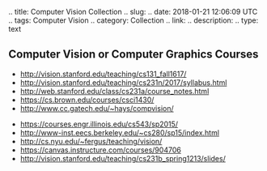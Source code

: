 
.. title: Computer Vision Collection
.. slug: 
.. date: 2018-01-21 12:06:09 UTC
.. tags: Computer Vision
.. category: Collection
.. link: 
.. description: 
.. type: text


## Computer Vision or Computer Graphics Courses

* http://vision.stanford.edu/teaching/cs131_fall1617/
* http://vision.stanford.edu/teaching/cs231n/2017/syllabus.html
* http://web.stanford.edu/class/cs231a/course_notes.html
* https://cs.brown.edu/courses/csci1430/
* http://www.cc.gatech.edu/~hays/compvision/
<!-- TEASER_END -->
* https://courses.engr.illinois.edu/cs543/sp2015/
* http://www-inst.eecs.berkeley.edu/~cs280/sp15/index.html
* http://cs.nyu.edu/~fergus/teaching/vision/
* https://canvas.instructure.com/courses/904706
* http://vision.stanford.edu/teaching/cs231b_spring1213/slides/


